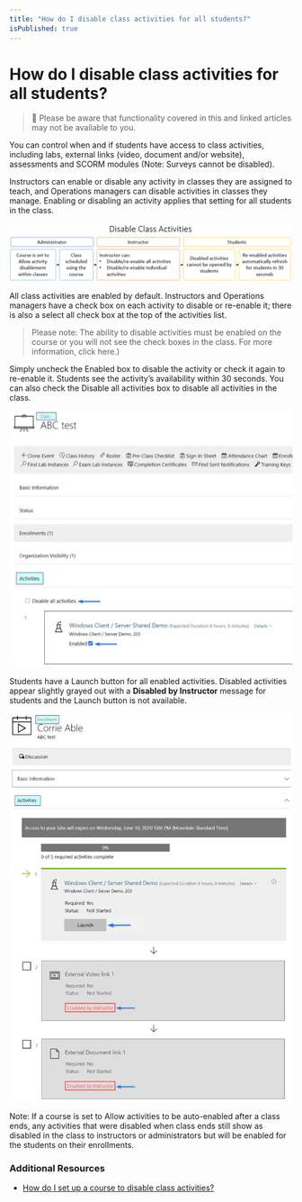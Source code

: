 ```yaml
---
title: "How do I disable class activities for all students?"
isPublished: true
---
```


# How do I disable class activities for all students?

> :small_blue_diamond: Please be aware that functionality covered in this and linked articles may not be available to you.

You can control when and if students have access to class activities, including labs, external links (video, document and/or website), assessments and SCORM modules (Note: Surveys cannot be disabled).

Instructors can enable or disable any activity in classes they are assigned to teach, and Operations managers can disable activities in classes they manage. Enabling or disabling an activity applies that setting for all students in the class.

![](/tms/images/disable-class-activities-diagram.png)

All class activities are enabled by default. Instructors and Operations managers have a check box on each activity to disable or re-enable it; there is also a select all check box at the top of the activities list. 

> Please note: The ability to disable activities must be enabled on the course or you will not see the check boxes in the class. For more information, click here.)

Simply uncheck the Enabled box to disable the activity or check it again to re-enable it. Students see the activity’s availability within 30 seconds. You can also check the Disable all activities box to disable all activities in the class.

![](/tms/images/class-disable-activities1.png)

Students have a Launch button for all enabled activities. Disabled activities appear slightly grayed out with a **Disabled by Instructor** message for students and the Launch button is not available.

![](/tms/images/student-disabled-class-activities.png)

Note: If a course is set to Allow activities to be auto-enabled after a class ends, any activities that were disabled when class ends  still show as disabled in the class to instructors or administrators but will be enabled for the students on their enrollments.

### Additional Resources

- [How do I set up a course to disable class activities?](/tms/tms-administrators/courses-and-activities/overall/course-setting-disable-class-activities.md)
